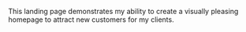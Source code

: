 This landing page demonstrates my ability to create a visually pleasing homepage to attract new customers for my clients.